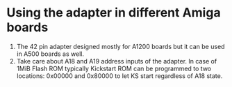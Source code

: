 # Using the adapter in different Amiga boards

1. The 42 pin adapter designed mostly for A1200 boards but it can be used in A500 boards as well.
2. Take care about A18 and A19 address inputs of the adapter. In case of 1MiB Flash ROM typically Kickstart ROM can be programmed to two locations: 0x00000 and 0x80000 to let KS start regardless of A18 state.


